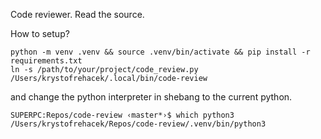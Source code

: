 Code reviewer. Read the source.

How to setup?

```
python -m venv .venv && source .venv/bin/activate && pip install -r requirements.txt
ln -s /path/to/your/project/code_review.py /Users/krystofrehacek/.local/bin/code-review
```

and change the python interpreter in shebang to the current python.

```
SUPERPC:Repos/code-review ‹master*›$ which python3
/Users/krystofrehacek/Repos/code-review/.venv/bin/python3
```
